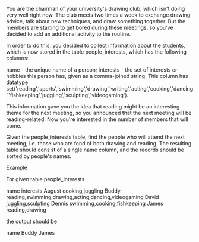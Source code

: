 You are the chairman of your university's drawing club, which isn't doing very well right now. The club meets two times a week to exchange drawing advice, talk about new techniques, and draw something together. But the members are starting to get bored during these meetings, so you've decided to add an additional activity to the routine.

In order to do this, you decided to collect information about the students, which is now stored in the table people_interests, which has the following columns:

name - the unique name of a person;
interests - the set of interests or hobbies this person has, given as a comma-joined string. This column has datatype set('reading','sports','swimming','drawing','writing','acting','cooking','dancing','fishkeeping','juggling','sculpting','videogaming').

This information gave you the idea that reading might be an interesting theme for the next meeting, so you announced that the next meeting will be reading-related. Now you're interested in the number of members that will come.

Given the people_interests table, find the people who will attend the next meeting, i.e. those who are fond of both drawing and reading. The resulting table should consist of a single name column, and the records should be sorted by people's names.

Example

For given table people_interests

name	interests
August	cooking,juggling
Buddy	reading,swimming,drawing,acting,dancing,videogaming
David	juggling,sculpting
Dennis	swimming,cooking,fishkeeping
James	reading,drawing

the output should be

name
Buddy
James